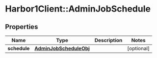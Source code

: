 # Harbor1Client::AdminJobSchedule

## Properties
Name | Type | Description | Notes
------------ | ------------- | ------------- | -------------
**schedule** | [**AdminJobScheduleObj**](AdminJobScheduleObj.md) |  | [optional] 


